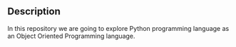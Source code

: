 ## Description
In this repository we are going to explore Python programming language as an
Object Oriented Programming language.
